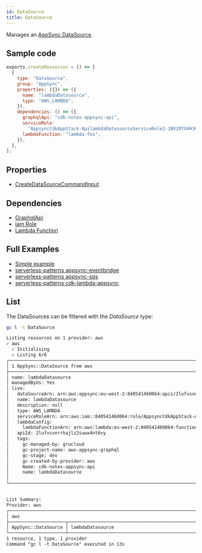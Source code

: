 ```yaml
---
id: DataSource
title: DataSource
---
```


Manages an [AppSync DataSource](https://console.aws.amazon.com/appsync/home?#/apis).

## Sample code

```js
exports.createResources = () => [
  {
    type: "DataSource",
    group: "AppSync",
    properties: ({}) => ({
      name: "lambdaDatasource",
      type: "AWS_LAMBDA",
    }),
    dependencies: () => ({
      graphqlApi: "cdk-notes-appsync-api",
      serviceRole:
        "AppsyncCdkAppStack-ApilambdaDatasourceServiceRole2-1BX1MTO4H3KAG",
      lambdaFunction: "lambda-fns",
    }),
  },
];
```

## Properties

- [CreateDataSourceCommandInput](https://docs.aws.amazon.com/AWSJavaScriptSDK/v3/latest/clients/client-appsync/interfaces/createdatasourcecommandinput.html)

## Dependencies

- [GraphqlApi](./GraphqlApi.md)
- [Iam Role](../IAM/Role.md)
- [Lambda Function](../Lambda/Function.md)

## Full Examples

- [Simple example](https://github.com/grucloud/grucloud/tree/main/examples/aws/AppSync/graphql)
- [serverless-patterns appsync-eventbridge](https://github.com/grucloud/grucloud/tree/main/examples/aws/serverless-patterns/appsync-eventbridge)
- [serverless-patterns appsync-sqs](https://github.com/grucloud/grucloud/tree/main/examples/aws/serverless-patterns/appsync-sqs)
- [serverless-patterns cdk-lambda-appsync](https://github.com/grucloud/grucloud/tree/main/examples/aws/serverless-patterns/cdk-lambda-appsync)

## List

The DataSources can be filtered with the _DataSource_ type:

```sh
gc l -t DataSource
```

```txt
Listing resources on 1 provider: aws
✓ aws
  ✓ Initialising
  ✓ Listing 6/6
┌───────────────────────────────────────────────────────────────────────────────────┐
│ 1 AppSync::DataSource from aws                                                    │
├───────────────────────────────────────────────────────────────────────────────────┤
│ name: lambdaDatasource                                                            │
│ managedByUs: Yes                                                                  │
│ live:                                                                             │
│   dataSourceArn: arn:aws:appsync:eu-west-2:840541460064:apis/2lufvsvnrrhajlz2suw… │
│   name: lambdaDatasource                                                          │
│   description: null                                                               │
│   type: AWS_LAMBDA                                                                │
│   serviceRoleArn: arn:aws:iam::840541460064:role/AppsyncCdkAppStack-ApilambdaDat… │
│   lambdaConfig:                                                                   │
│     lambdaFunctionArn: arn:aws:lambda:eu-west-2:840541460064:function:lambda-fns  │
│   apiId: 2lufvsvnrrhajlz2suwx4nt6vy                                               │
│   tags:                                                                           │
│     gc-managed-by: grucloud                                                       │
│     gc-project-name: aws-appsync-graphql                                          │
│     gc-stage: dev                                                                 │
│     gc-created-by-provider: aws                                                   │
│     Name: cdk-notes-appsync-api                                                   │
│     name: lambdaDatasource                                                        │
│                                                                                   │
└───────────────────────────────────────────────────────────────────────────────────┘


List Summary:
Provider: aws
┌──────────────────────────────────────────────────────────────────────────────────┐
│ aws                                                                              │
├─────────────────────┬────────────────────────────────────────────────────────────┤
│ AppSync::DataSource │ lambdaDatasource                                           │
└─────────────────────┴────────────────────────────────────────────────────────────┘
1 resource, 1 type, 1 provider
Command "gc l -t DataSource" executed in 13s
```
